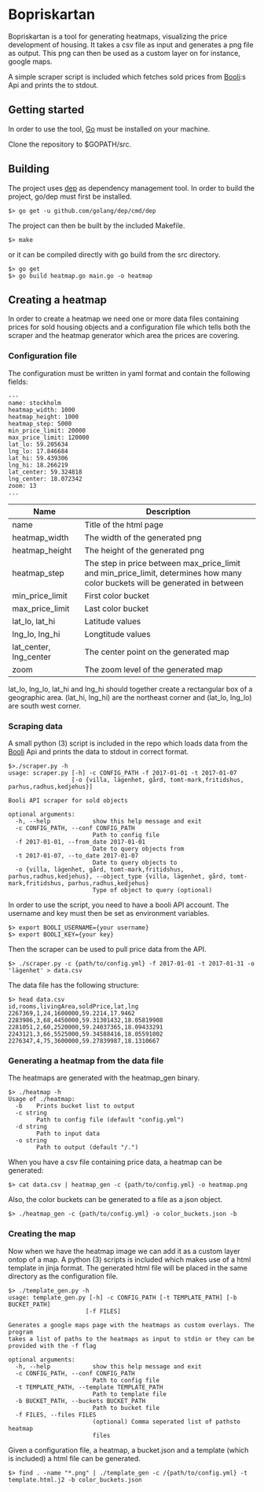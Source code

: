 # Bopriskartan

Bopriskartan is a tool for generating heatmaps, visualizing the price 
development of housing. It takes a csv file as input and generates a png file 
as output. This png can then be used as a custom layer on for instance, google 
maps.

A simple scraper script is included which fetches sold prices from 
[Booli](http://www.booli.se):s Api and prints the to stdout.

## Getting started
In order to use the tool, [Go](https://golang.org/) must be installed on your 
machine.

Clone the repository to $GOPATH/src.


## Building
The project uses [dep](https://github.com/golang/dep) as dependency management
tool. In order to build the project, go/dep must first be installed.

    $> go get -u github.com/golang/dep/cmd/dep 

The project can then be built by the included Makefile.

    $> make
    
or it can be compiled directly with go build from the src directory.

    $> go get
    $> go build heatmap.go main.go -o heatmap
    
## Creating a heatmap
In order to create a heatmap we need one or more data files containing prices
for sold housing objects and a configuration file which tells both the scraper
and the heatmap generator which area the prices are covering.


### Configuration file
The configuration must be written in yaml format and contain the following
fields:

    ---
    name: stockholm
    heatmap_width: 1000
    heatmap_height: 1000
    heatmap_step: 5000
    min_price_limit: 20000
    max_price_limit: 120000
    lat_lo: 59.205634
    lng_lo: 17.846684
    lat_hi: 59.439306
    lng_hi: 18.266219
    lat_center: 59.324818
    lng_center: 18.072342
    zoom: 13
    ...
    

| Name                   | Description                                                                                                                   |
|------------------------|-------------------------------------------------------------------------------------------------------------------------------|
| name                   | Title of the html page                                                                                                        |
| heatmap_width          | The width of the generated png                                                                                                |
| heatmap_height         | The height of the generated png                                                                                               |
| heatmap_step           | The step in price between max_price_limit and min_price_limit, determines how many color buckets will be generated in between |
| min_price_limit        | First color bucket                                                                                                            |
| max_price_limit        | Last color bucket                                                                                                             |
| lat_lo, lat_hi         | Latitude values                                                                                                               |
| lng_lo, lng_hi         | Longtitude values                                                                                                             |
| lat_center, lng_center | The center point on the generated map                                                                                         |
| zoom                   | The zoom level of the generated map                                                                                           |

lat_lo, lng_lo, lat_hi and lng_hi should together create a rectangular box of
a geographic area. (lat_hi, lng_hi) are the northeast corner and 
(lat_lo, lng_lo) are south west corner.

### Scraping data
A small python (3) script is included in the repo which loads data from the 
[Booli](http://www.booli.se) Api and prints the data to stdout in correct 
format. 


    $>./scraper.py -h
    usage: scraper.py [-h] -c CONFIG_PATH -f 2017-01-01 -t 2017-01-07
                      [-o {villa, lägenhet, gård, tomt-mark,fritidshus, parhus,radhus,kedjehus}]

    Booli API scraper for sold objects

    optional arguments:
      -h, --help            show this help message and exit
      -c CONFIG_PATH, --conf CONFIG_PATH
                            Path to config file
      -f 2017-01-01, --from_date 2017-01-01
                            Date to query objects from
      -t 2017-01-07, --to_date 2017-01-07
                            Date to query objects to
      -o {villa, lägenhet, gård, tomt-mark,fritidshus, parhus,radhus,kedjehus}, --object_type {villa, lägenhet, gård, tomt-mark,fritidshus, parhus,radhus,kedjehus}
                            Type of object to query (optional)

In order to use the script, you need to have a booli API account.
The username and key must then be set as environment variables.

    $> export BOOLI_USERNAME={your username}
    $> export BOOLI_KEY={your key}

Then the scraper can be used to pull price data from the API.

    $> ./scraper.py -c {path/to/config.yml} -f 2017-01-01 -t 2017-01-31 -o 'lägenhet' > data.csv

The data file has the following structure:

    $> head data.csv
    id,rooms,livingArea,soldPrice,lat,lng
    2267369,1,24,1600000,59.2214,17.9462
    2283986,3,68,4450000,59.31301432,18.05819908
    2281051,2,60,2520000,59.24037365,18.09433291
    2243121,3,66,5525000,59.34588416,18.05591002
    2276347,4,75,3600000,59.27839987,18.1310667
    
    
### Generating a heatmap from the data file
The heatmaps are generated with the heatmap_gen binary.

    $> ./heatmap -h
    Usage of ./heatmap:
      -b	Prints bucket list to output
      -c string
            Path to config file (default "config.yml")
      -d string
            Path to input data
      -o string
            Path to output (default "/.")


When you have a csv file containing price data, a heatmap can be generated:

    $> cat data.csv | heatmap_gen -c {path/to/config.yml} -o heatmap.png

Also, the color buckets can be generated to a file as a json object.

    $> ./heatmap_gen -c {path/to/config.yml} -o color_buckets.json -b
    
    
### Creating the map
Now when we have the heatmap image we can add it as a custom layer ontop of a 
map. A python (3) scripts is included which makes use of a html template in 
jinja format. The generated html file will be placed in the same directory as 
the configuration file.

    $> ./template_gen.py -h
    usage: template_gen.py [-h] -c CONFIG_PATH [-t TEMPLATE_PATH] [-b BUCKET_PATH]
                          [-f FILES]

    Generates a google maps page with the heatmaps as custom overlays. The program
    takes a list of paths to the heatmaps as input to stdin or they can be
    provided with the -f flag

    optional arguments:
      -h, --help            show this help message and exit
      -c CONFIG_PATH, --conf CONFIG_PATH
                            Path to config file
      -t TEMPLATE_PATH, --template TEMPLATE_PATH
                            Path to template file
      -b BUCKET_PATH, --buckets BUCKET_PATH
                            Path to bucket file
      -f FILES, --files FILES
                            (optional) Comma seperated list of pathsto heatmap
                            files 

Given a configuration file, a heatmap, a bucket.json and a template (which is
included) a html file can be generated.

    $> find . -name "*.png" | ./template_gen -c /{path/to/config.yml} -t template.html.j2 -b color_buckets.json
